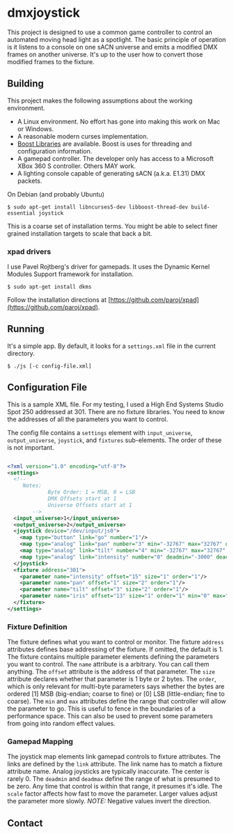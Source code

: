 # dmxjoystick

This project is designed to use a common game controller to control an automated moving head light as a spotlight.
The basic principle of operation is it listens to a console on one sACN universe and emits a modified DMX frames on another universe.
It's up to the user how to convert those modified frames to the fixture.

## Building

This project makes the following assumptions about the working environment.

* A Linux environment. No effort has gone into making this work on Mac or Windows.
* A reasonable modern curses implementation.
* [Boost Libraries](http://www.boost.org/) are available. Boost is uses for threading and configuration information.
* A gamepad controller. The developer only has access to a Microsoft XBox 360 S controller. Others MAY work.
* A lighting console capable of generating sACN (a.k.a. E1.31) DMX packets.

On Debian (and probably Ubuntu)

```
$ sudo apt-get install libncurses5-dev libboost-thread-dev build-essential joystick
```

This is a coarse set of installation terms. You might be able to select finer grained installation targets to scale that back a bit.

### xpad drivers

I use Pavel Rojtberg's driver for gamepads. It uses the Dynamic Kernel Modules Support framework for installation.

```
$ sudo apt-get install dkms
```

Follow the installation directions at [https://github.com/paroj/xpad](https://github.com/paroj/xpad).

## Running

It's a simple app. By default, it looks for a `settings.xml` file in the current directory.
```
$ ./js [-c config-file.xml]
```

## Configuration File

This is a sample XML file. For my testing, I used a High End Systems Studio Spot 250 addressed at 301. There are no fixture libraries. You need to know the addresses of all the parameters you want to control.

The config file contains a `settings` element with `input_universe`, `output_universe`, `joystick`, and `fixtures` sub-elements. The order of these is not important.
```xml

<?xml version="1.0" encoding="utf-8"?>
<settings>
  <!--
	 Notes:
			 Byte Order: 1 = MSB, 0 = LSB
			 DMX Offsets start at 1
			 Universe Offsets start at 1
		-->
  <input_universe>1</input_universe>
  <output_universe>2</output_universe>
  <joystick device="/dev/input/js0">
    <map type="button" link="go" number="1"/>
    <map type="analog" link="pan" number="3" min="-32767" max="32767" deadmin="-2048" deadmax="2048" scale="16"/>
    <map type="analog" link="tilt" number="4" min="-32767" max="32767" deadmin="-2048" deadmax="2048" scale="-24"/>
    <map type="analog" link="intensity" number="0" deadmin="-3000" deadmax="3000" scale="-2000" />
  </joystick>
  <fixture address="301">
    <parameter name="intensity" offset="15" size="1" order="1"/>
    <parameter name="pan" offset="1" size="2" order="1"/>
    <parameter name="tilt" offset="3" size="2" order="1"/>
    <parameter name="iris" offset="13" size="1" order="1" min="0" max="132"/>
  </fixture>
</settings>
```

### Fixture Definition

The fixture defines what you want to control or monitor.  The fixture `address` attributes defines base addressing of the fixture. If omitted, the default is 1.
The fixture contains multiple parameter elements defining the parameters you want to control.
The `name` attribute is a arbitrary. You can call them anything. The `offset` attribute is the address of that parameter.
The `size` attribute declares whether that parameter is 1 byte or 2 bytes. The `order`, which is only relevant for multi-byte parameters says whether the bytes are ordered [1] MSB (big-endian; coarse to fine) or [0] LSB (little-endian; fine to coarse).
The `min` and `max` attributes define the range that controller will allow the parameter to go. This is useful to fence in the boundaries of a performance space. This can also be used to prevent some parameters from going into random effect values.

### Gamepad Mapping

The joystick map elements link gamepad controls to fixture attributes. The links are defined by the `link` attribute. The link name has to match a fixture attribute name. Analog joysticks are typically inaccurate.
The center is rarely 0. The `deadmin` and `deadmax` define the range of what is presumed to be zero. Any time that control is within that range, it presumes it's idle. The `scale` factor affects how fast to move the parameter.
Larger values adjust the parameter more slowly. *NOTE:* Negative values invert the direction.

## Contact
